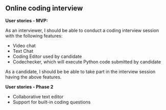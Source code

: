 ## Online coding interview

**User stories - MVP:**

As an interviewer, I should be able to conduct a coding interview session with the following features:

* Video chat
* Text Chat
* Coding Editor used by candidate
* Codechecker, which will execute Python code submitted by candidate

As a candidate, I should be be able to take part in the interview session having the above features.

**User stories - Phase 2**

* Collaborative text editor
* Support for built-in coding questions